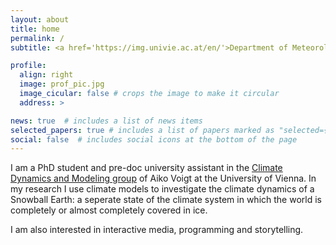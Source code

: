 ```yaml
---
layout: about
title: home
permalink: /
subtitle: <a href='https://img.univie.ac.at/en/'>Department of Meteorology and Geophysics</a>, Universtity of Vienna.

profile:
  align: right
  image: prof_pic.jpg
  image_cicular: false # crops the image to make it circular
  address: >

news: true  # includes a list of news items
selected_papers: true # includes a list of papers marked as "selected={true}"
social: false  # includes social icons at the bottom of the page
---
```


I am a PhD student and pre-doc university assistant in the [Climate Dynamics and Modeling group](https://img.univie.ac.at/forschung/dynamik-und-modellierung-des-klimasystems) of Aiko Voigt at the University of Vienna. In my research I use climate models to investigate the climate dynamics of a Snowball Earth: a seperate state of the climate system in which the world is completely or almost completely covered in ice. 

I am also interested in interactive media, programming and storytelling.
